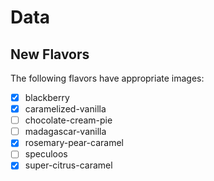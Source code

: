 # Data

## New Flavors

The following flavors have appropriate images:

- [x] blackberry
- [x] caramelized-vanilla
- [ ] chocolate-cream-pie
- [ ] madagascar-vanilla
- [x] rosemary-pear-caramel
- [ ] speculoos
- [x] super-citrus-caramel
